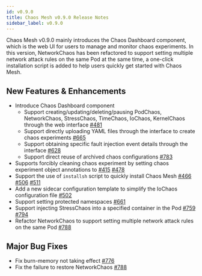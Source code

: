 ```yaml
---
id: v0.9.0
title: Chaos Mesh v0.9.0 Release Notes
sidebar_label: v0.9.0
---
```


Chaos Mesh v0.9.0 mainly introduces the Chaos Dashboard component, which is the web UI for users to manage and monitor chaos experiments. In this version, NetworkChaos has been refactored to support setting multiple network attack rules on the same Pod at the same time, a one-click installation script is added to help users quickly get started with Chaos Mesh.

## New Features & Enhancements

- Introduce Chaos Dashboard component
  - Support creating/updating/deleting/pausing PodChaos, NetworkChaos, StressChaos, TimeChaos, IoChaos, KernelChaos through the web interface [#481](https://github.com/pingcap/chaos-mesh/pull/481)
  - Support directly uploading YAML files through the interface to create chaos experiments [#665](https://github.com/chaos-mesh/chaos-mesh/pull/665)
  - Support obtaining specific fault injection event details through the interface [#628](https://github.com/pingcap/chaos-mesh/pull/628)
  - Support direct reuse of archived chaos configurations [#783](https://github.com/pingcap/chaos-mesh/pull/783)
- Supports forcibly cleaning chaos experiment by setting chaos experiment object annotations to [#415](https://github.com/pingcap/chaos-mesh/pull/415) [#478](https://github.com/pingcap/chaos-mesh/pull/478)
- Support the use of `installsh` script to quickly install Chaos Mesh [#466](https://github.com/pingcap/chaos-mesh/pull/466) [#506](https://github.com/pingcap/chaos-mesh/pull/506) [#511](https://github.com/pingcap/chaos-mesh/pull/511)
- Add a new sidecar configuration template to simplify the IoChaos configuration file [#502](https://github.com/pingcap/chaos-mesh/pull/502)
- Support setting protected namespaces [#661](https://github.com/pingcap/chaos-mesh/pull/661)
- Support injecting StressChaos into a specified container in the Pod [#759](https://github.com/pingcap/chaos-mesh/pull/759) [#794](https://github.com/pingcap/chaos-mesh/pull/794)
- Refactor NetworkChaos to support setting multiple network attack rules on the same Pod [#788](https://github.com/pingcap/chaos-mesh/pull/788)

## Major Bug Fixes

- Fix burn-memory not taking effect [#776](https://github.com/pingcap/chaos-mesh/pull/776)
- Fix the failure to restore NetworkChaos [#788](https://github.com/pingcap/chaos-mesh/pull/788)
